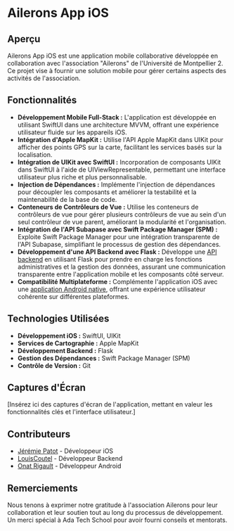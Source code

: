 # Ailerons App iOS

## Aperçu

Ailerons App iOS est une application mobile collaborative développée en collaboration avec l'association "Ailerons" de l'Université de Montpellier 2. Ce projet vise à fournir une solution mobile pour gérer certains aspects des activités de l'association.

## Fonctionnalités

- **Développement Mobile Full-Stack :** L'application est développée en utilisant SwiftUI dans une architecture MVVM, offrant une expérience utilisateur fluide sur les appareils iOS.
- **Intégration d'Apple MapKit :** Utilise l'API Apple MapKit dans UIKit pour afficher des points GPS sur la carte, facilitant les services basés sur la localisation.
- **Intégration de UIKit avec SwiftUI :** Incorporation de composants UIKit dans SwiftUI à l'aide de UIViewRepresentable, permettant une interface utilisateur plus riche et plus personnalisable.
- **Injection de Dépendances :** Implémente l'injection de dépendances pour découpler les composants et améliorer la testabilité et la maintenabilité de la base de code.
- **Conteneurs de Contrôleurs de Vue :** Utilise les conteneurs de contrôleurs de vue pour gérer plusieurs contrôleurs de vue au sein d'un seul contrôleur de vue parent, améliorant la modularité et l'organisation.
- **Intégration de l'API Subapase avec Swift Package Manager (SPM) :** Exploite Swift Package Manager pour une intégration transparente de l'API Subapase, simplifiant le processus de gestion des dépendances.
- **Développement d'une API Backend avec Flask :** Développe une [API backend](https://github.com/mobileailerons/ailerons-tracker-backend) en utilisant Flask pour prendre en charge les fonctions administratives et la gestion des données, assurant une communication transparente entre l'application mobile et les composants côté serveur.
- **Compatibilité Multiplateforme :** Complémente l'application iOS avec une [application Android native](https://github.com/onatyr/ailerons-app-map-android), offrant une expérience utilisateur cohérente sur différentes plateformes.

## Technologies Utilisées

- **Développement iOS :** SwiftUI, UIKit
- **Services de Cartographie :** Apple MapKit
- **Développement Backend :** Flask
- **Gestion des Dépendances :** Swift Package Manager (SPM)
- **Contrôle de Version :** Git

## Captures d'Écran

[Insérez ici des captures d'écran de l'application, mettant en valeur les fonctionnalités clés et l'interface utilisateur.]

## Contributeurs

- [Jérémie Patot](https://github.com/Jezzatator) - Développeur iOS
- [LouisCoutel](https://github.com/LouisCoutel) - Développeur Backend
- [Onat Rigault](https://github.com/onatyr) - Développeur Android

## Remerciements

Nous tenons à exprimer notre gratitude à l'association Ailerons pour leur collaboration et leur soutien tout au long du processus de développement. Un merci spécial à Ada Tech School pour avoir fourni conseils et mentorats.
